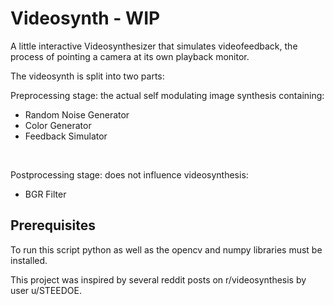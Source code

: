 # Videosynth - WIP
<p>A little interactive Videosynthesizer that simulates videofeedback, the process of pointing a camera at its own playback monitor.</p>

<p>The videosynth is split into two parts: </p>
<p>Preprocessing stage: the actual self modulating image synthesis containing:</p>
<ul>
    <li> Random Noise Generator </li>
    <li> Color Generator </li>
    <li> Feedback Simulator </li>
</ul>
<br>
<p> Postprocessing stage: does not influence videosynthesis:</p>
<ul>
    <li> BGR Filter </li>
</ul> 


## Prerequisites

<p>To run this script python as well as the opencv and numpy libraries must be installed.</p>


<p>This project was inspired by several reddit posts on r/videosynthesis by user u/STEEDOE.</p>
